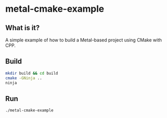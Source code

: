 # metal-cmake-example

## What is it?

A simple example of how to build a Metal-based project using CMake with CPP.

## Build

```bash
mkdir build && cd build
cmake -GNinja ..
ninja
```

## Run

```bash
./metal-cmake-example
```
